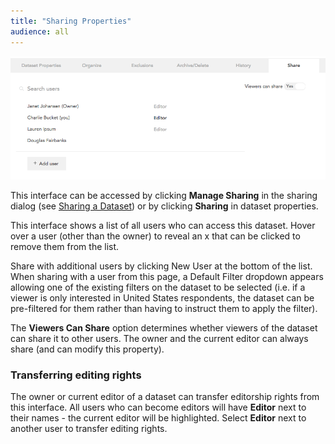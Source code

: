 ```yaml
---
title: "Sharing Properties"
audience: all
---
```


<p><img src="images/SharingProperties.png" alt="" /></p>
<p>This interface can be accessed by clicking <strong>Manage Sharing</strong> in the sharing dialog (see <a href="index.php?option=com_content&amp;view=article&amp;id=20&amp;catid=2&amp;Itemid=101">Sharing a Dataset</a>) or by clicking <strong>Sharing</strong> in dataset properties.</p>
<p>This interface shows a list of all users who can access this dataset. Hover over a user (other than the owner) to reveal an x that can be clicked to remove them from the list.</p>
<p>Share with additional users by clicking New User at the bottom of the list. When sharing with a user from this page, a Default Filter dropdown appears allowing one of the existing filters on the dataset to be selected (i.e. if a viewer is only interested in United States respondents, the dataset can be pre-filtered for them rather than having to instruct them to apply the filter).</p>
<p>The <strong>Viewers Can Share</strong> option determines whether viewers of the dataset can share it to other users. The owner and the current editor can always share (and can modify this property).</p>
<h3>Transferring editing rights</h3>
<p>The owner or current editor of a dataset can transfer editorship rights from this interface. All users who can become editors will have <strong>Editor</strong> next to their names - the current editor will be highlighted. Select <strong>Editor</strong> next to another user to transfer editing rights.</p>
<p> </p>

